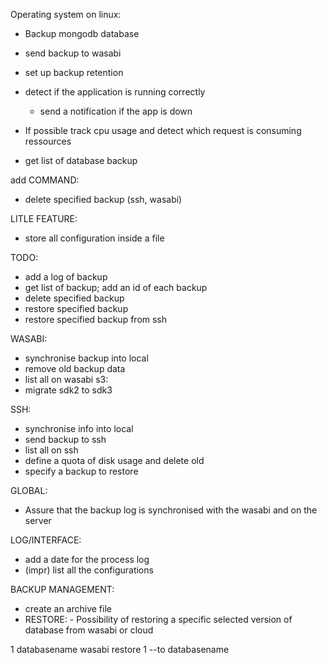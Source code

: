 Operating system on linux:
- Backup mongodb database

- send backup to wasabi

- set up backup retention
- detect if the application is running correctly
    - send a notification if the app is down
- If possible track cpu usage and detect which request is consuming ressources

- get list of database backup


add COMMAND:
- delete specified backup (ssh, wasabi)

LITLE FEATURE:
- store all configuration inside a file

TODO:
- add a log of backup
- get list of backup; add an id of each backup
- delete specified backup
- restore specified backup  
- restore specified backup from ssh


WASABI:
- synchronise backup into local
- remove old backup data    
- list all on wasabi
s3:
- migrate sdk2 to sdk3

SSH:
- synchronise info into local
- send backup to ssh
- list all on ssh
- define a quota of disk usage and delete old
- specify a backup to restore

GLOBAL:
- Assure that the backup log is synchronised with the wasabi and on the server


LOG/INTERFACE:
- add a date for the process log
- (impr) list all the configurations


BACKUP MANAGEMENT:
- create an archive file
-    RESTORE:
    - Possibility of restoring a specific selected version of database from wasabi or cloud


1 databasename wasabi
restore 1 --to databasename